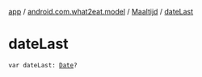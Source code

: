 [app](../../index.md) / [android.com.what2eat.model](../index.md) / [Maaltijd](index.md) / [dateLast](./date-last.md)

# dateLast

`var dateLast: `[`Date`](https://developer.android.com/reference/java/util/Date.html)`?`